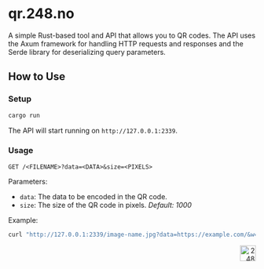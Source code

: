 # qr.248.no

A simple Rust-based tool and API that allows you to QR codes. The API uses the Axum framework for handling HTTP requests and responses and the Serde library for deserializing query parameters.

## How to Use

### Setup

```bash
cargo run
```

The API will start running on `http://127.0.0.1:2339`.

### Usage

`GET /<FILENAME>?data=<DATA>&size=<PIXELS>`

Parameters:
- `data`: The data to be encoded in the QR code.
- `size`: The size of the QR code in pixels. _Default: 1000_

Example:
```bash
curl "http://127.0.0.1:2339/image-name.jpg?data=https://example.com/&w=100"
```

<div align="right"><img src="https://github-production-user-asset-6210df.s3.amazonaws.com/1774972/269361517-d0d8e30e-4a25-4ba2-b926-2a42da1156f8.svg" width="32" alt="248"></div>

